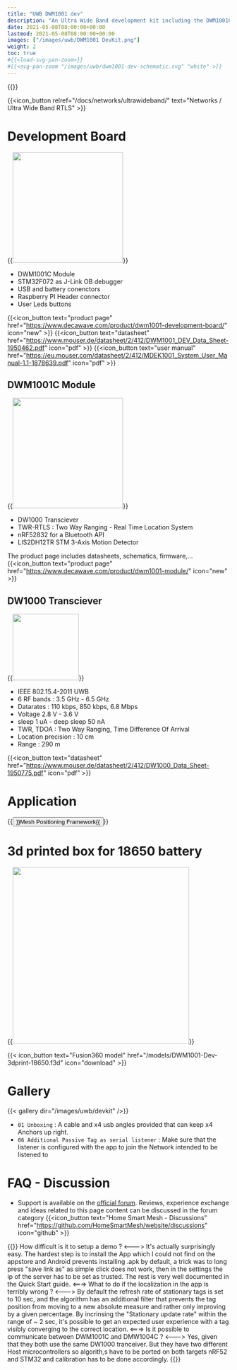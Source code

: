 ```yaml
---
title: "UWB DWM1001 dev"
description: "An Ultra Wide Band development kit including the DWM1001C Module"
date: 2021-05-08T08:00:00+00:00
lastmod: 2021-05-08T08:00:00+00:00
images: ["/images/uwb/DWM1001 DevKit.png"]
weight: 2
toc: true
#{{<load-svg-pan-zoom>}}
#{{<svg-pan-zoom "/images/uwb/dwm1001-dev-schematic.svg" "white" >}}
---
```

{{<load-photoswipe >}}

{{<icon_button relref="/docs/networks/ultrawideband/" text="Networks / Ultra Wide Band RTLS" >}}

# Development Board
{{<image src="/images/uwb/DWM1001 DevKit.png" width="250px" >}}

* DWM1001C Module
* STM32F072 as J-Link OB debugger
* USB and battery conenctors
* Raspberry PI Header connector
* User Leds buttons

{{<icon_button text="product page" href="https://www.decawave.com/product/dwm1001-development-board/" icon="new" >}}
{{<icon_button text="datasheet" href="https://www.mouser.de/datasheet/2/412/DWM1001_DEV_Data_Sheet-1950462.pdf" icon="pdf" >}}
{{<icon_button text="user manual" href="https://eu.mouser.com/datasheet/2/412/MDEK1001_System_User_Manual-1.1-1878639.pdf" icon="pdf" >}}



## DWM1001C Module
{{<image src="/images/uwb/dwm1001 module.webp" width="250px" >}}

* DW1000 Transciever
* TWR-RTLS : Two Way Ranging - Real Time Location System
* nRF52832 for a Bluetooth API
* LIS2DH12TR STM 3-Axis Motion Detector

The product page includes datasheets, schematics, firmware,...
{{<icon_button text="product page" href="https://www.decawave.com/product/dwm1001-module/" icon="new" >}}

## DW1000 Transciever
{{<image src="/images/uwb/dw1000.webp" width="150" >}}

* IEEE 802.15.4-2011 UWB
* 6 RF bands : 3.5 GHz - 6.5 GHz
* Datarates : 110 kbps, 850 kbps, 6.8 Mbps
* Voltage 2.8 V - 3.6 V
* sleep 1 uA - deep sleep 50 nA
* TWR, TDOA : Two Way Ranging, Time Difference Of Arrival
* Location precision : 10 cm
* Range : 290 m

{{<icon_button text="datasheet" href="https://www.mouser.de/datasheet/2/412/DW1000_Data_Sheet-1950775.pdf" icon="pdf" >}}


# Application

{{<button relref="/docs/networks/ultrawideband#mesh-positioning-framework" text="Mesh Positioning Framework" >}}Mesh Positioning Framework{{</button>}}

# 3d printed box for 18650 battery
{{<image src="/images/uwb/devkit/08a UWB 18650 battery.png" width="400" >}}

{{< icon_button text="Fusion360 model" href="/models/DWM1001-Dev-3dprint-18650.f3d" icon="download" >}}
# Gallery

{{< gallery dir="/images/uwb/devkit" />}}

* `01 Unboxing` : A cable and x4 usb angles provided that can keep x4 Anchors up right.
* `06 Additional Passive Tag as serial listener` : Make sure that the listener is configured with the app to join the Network intended to be listened to

# FAQ - Discussion

* Support is available on the [official forum](https://decaforum.decawave.com/). Reviews, experience exchange and ideas related to this page content can be discussed in the forum category
{{<icon_button text="Home Smart Mesh - Discussions" href="https://github.com/HomeSmartMesh/website/discussions" icon="github" >}}



{{<faq>}}
How difficult is it to setup a demo ?
<--->
It's actually surprisingly easy. The hardest step is to install the App which I could not find on the appstore and Android prevents installing .apk by default, a trick was to long press "save link as" as simple click does not work, then in the settings the ip of the server has to be set as trusted. The rest is very well documented in the Quick Start guide.
<===>
What to do if the localization in the app is terribly wrong ?
<--->
By default the refresh rate of stationary tags is set to 10 sec, and the algorithm has an additional filter that prevents the tag position from moving to a new absolute measure and rather only improving by a given percentage. By incrinsing the "Stationary update rate" within the range of ~ 2 sec, it's possible to get an expected user experience with a tag visibly converging to the correct location.
<===>
Is it possible to communicate between DWM1001C and DMW1004C ?
<--->
Yes, given that they both use the same DW1000 tranceiver. But they have two different Host microcontrollers so algorith,s have to be ported on both targets nRF52 and STM32 and calibration has to be done accordingly.
{{</faq>}}
